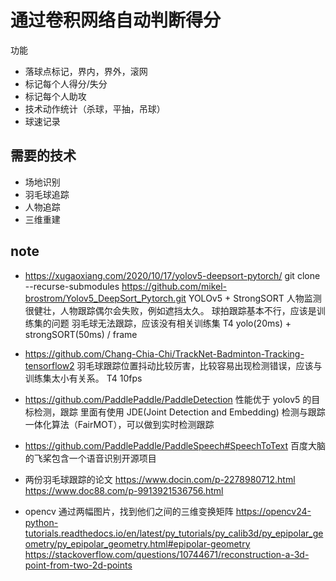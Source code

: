 # 通过卷积网络自动判断得分
功能
- 落球点标记，界内，界外，滚网
- 标记每个人得分/失分
- 标记每个人助攻
- 技术动作统计（杀球，平抽，吊球）
- 球速记录
## 需要的技术
- 场地识别
- 羽毛球追踪
- 人物追踪
- 三维重建

## note
- https://xugaoxiang.com/2020/10/17/yolov5-deepsort-pytorch/
git clone --recurse-submodules https://github.com/mikel-brostrom/Yolov5_DeepSort_Pytorch.git
YOLOv5 + StrongSORT
人物监测很健壮，人物跟踪偶尔会失败，例如遮挡太久。
球拍跟踪基本不行，应该是训练集的问题
羽毛球无法跟踪，应该没有相关训练集
T4
yolo(20ms) + strongSORT(50ms) / frame

- https://github.com/Chang-Chia-Chi/TrackNet-Badminton-Tracking-tensorflow2
羽毛球跟踪位置抖动比较厉害，比较容易出现检测错误，应该与训练集太小有关系。
T4
10fps

- https://github.com/PaddlePaddle/PaddleDetection
性能优于 yolov5 的目标检测，跟踪
里面有使用 JDE(Joint Detection and Embedding) 检测与跟踪一体化算法（FairMOT），可以做到实时检测跟踪

- https://github.com/PaddlePaddle/PaddleSpeech#SpeechToText
百度大脑的飞桨包含一个语音识别开源项目

- 两份羽毛球跟踪的论文
https://www.docin.com/p-2278980712.html
https://www.doc88.com/p-9913921536756.html

- opencv 通过两幅图片，找到他们之间的三维变换矩阵
  https://opencv24-python-tutorials.readthedocs.io/en/latest/py_tutorials/py_calib3d/py_epipolar_geometry/py_epipolar_geometry.html#epipolar-geometry
  https://stackoverflow.com/questions/10744671/reconstruction-a-3d-point-from-two-2d-points